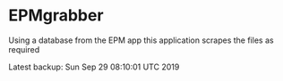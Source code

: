 # EPMgrabber
Using a database from the EPM app this application scrapes the files as required


Latest backup: Sun Sep 29 08:10:01 UTC 2019
